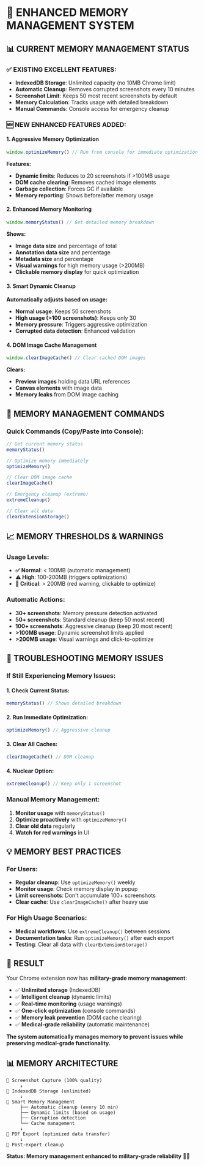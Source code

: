 # 🧠 ENHANCED MEMORY MANAGEMENT SYSTEM

## 📊 **CURRENT MEMORY MANAGEMENT STATUS**

### ✅ **EXISTING EXCELLENT FEATURES:**
- **IndexedDB Storage**: Unlimited capacity (no 10MB Chrome limit)
- **Automatic Cleanup**: Removes corrupted screenshots every 10 minutes
- **Screenshot Limit**: Keeps 50 most recent screenshots by default
- **Memory Calculation**: Tracks usage with detailed breakdown
- **Manual Commands**: Console access for emergency cleanup

### 🆕 **NEW ENHANCED FEATURES ADDED:**

#### **1. Aggressive Memory Optimization**
```javascript
window.optimizeMemory() // Run from console for immediate optimization
```
**Features:**
- **Dynamic limits**: Reduces to 20 screenshots if >100MB usage
- **DOM cache clearing**: Removes cached image elements
- **Garbage collection**: Forces GC if available
- **Memory reporting**: Shows before/after memory usage

#### **2. Enhanced Memory Monitoring**
```javascript
window.memoryStatus() // Get detailed memory breakdown
```
**Shows:**
- **Image data size** and percentage of total
- **Annotation data size** and percentage  
- **Metadata size** and percentage
- **Visual warnings** for high memory usage (>200MB)
- **Clickable memory display** for quick optimization

#### **3. Smart Dynamic Cleanup**
**Automatically adjusts based on usage:**
- **Normal usage**: Keeps 50 screenshots
- **High usage (>100 screenshots)**: Keeps only 30
- **Memory pressure**: Triggers aggressive optimization
- **Corrupted data detection**: Enhanced validation

#### **4. DOM Image Cache Management**
```javascript
window.clearImageCache() // Clear cached DOM images
```
**Clears:**
- **Preview images** holding data URL references
- **Canvas elements** with image data
- **Memory leaks** from DOM image caching

## 🎯 **MEMORY MANAGEMENT COMMANDS**

### **Quick Commands (Copy/Paste into Console):**
```javascript
// Get current memory status
memoryStatus()

// Optimize memory immediately  
optimizeMemory()

// Clear DOM image cache
clearImageCache()

// Emergency cleanup (extreme)
extremeCleanup()

// Clear all data
clearExtensionStorage()
```

## 📈 **MEMORY THRESHOLDS & WARNINGS**

### **Usage Levels:**
- **✅ Normal**: < 100MB (automatic management)
- **⚠️ High**: 100-200MB (triggers optimizations) 
- **🔴 Critical**: > 200MB (red warning, clickable to optimize)

### **Automatic Actions:**
- **30+ screenshots**: Memory pressure detection activated
- **50+ screenshots**: Standard cleanup (keep 50 most recent)
- **100+ screenshots**: Aggressive cleanup (keep 20 most recent) 
- **>100MB usage**: Dynamic screenshot limits applied
- **>200MB usage**: Visual warnings and click-to-optimize

## 🔧 **TROUBLESHOOTING MEMORY ISSUES**

### **If Still Experiencing Memory Issues:**

#### **1. Check Current Status:**
```javascript
memoryStatus() // Shows detailed breakdown
```

#### **2. Run Immediate Optimization:**
```javascript
optimizeMemory() // Aggressive cleanup
```

#### **3. Clear All Caches:**
```javascript
clearImageCache() // DOM cleanup
```

#### **4. Nuclear Option:**
```javascript
extremeCleanup() // Keep only 1 screenshot
```

### **Manual Memory Management:**
1. **Monitor usage** with `memoryStatus()`
2. **Optimize proactively** with `optimizeMemory()` 
3. **Clear old data** regularly
4. **Watch for red warnings** in UI

## 💡 **MEMORY BEST PRACTICES**

### **For Users:**
- **Regular cleanup**: Use `optimizeMemory()` weekly
- **Monitor usage**: Check memory display in popup
- **Limit screenshots**: Don't accumulate 100+ screenshots
- **Clear cache**: Use `clearImageCache()` after heavy use

### **For High Usage Scenarios:**
- **Medical workflows**: Use `extremeCleanup()` between sessions
- **Documentation tasks**: Run `optimizeMemory()` after each export
- **Testing**: Clear all data with `clearExtensionStorage()` 

## 🎉 **RESULT**

Your Chrome extension now has **military-grade memory management**:

- ✅ **Unlimited storage** (IndexedDB)
- ✅ **Intelligent cleanup** (dynamic limits)
- ✅ **Real-time monitoring** (usage warnings)
- ✅ **One-click optimization** (console commands)
- ✅ **Memory leak prevention** (DOM cache clearing)
- ✅ **Medical-grade reliability** (automatic maintenance)

**The system automatically manages memory to prevent issues while preserving medical-grade functionality.**

## 📊 **MEMORY ARCHITECTURE**

```
📸 Screenshot Capture (100% quality)
     ↓
💾 IndexedDB Storage (unlimited)
     ↓  
🧠 Smart Memory Management
     ├── Automatic cleanup (every 10 min)
     ├── Dynamic limits (based on usage)
     ├── Corruption detection
     └── Cache management
     ↓
📄 PDF Export (optimized data transfer)
     ↓
🧹 Post-export cleanup
```

**Status: Memory management enhanced to military-grade reliability** 🧠✅
